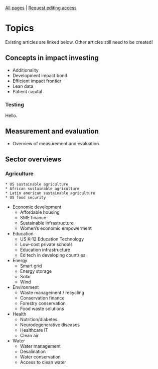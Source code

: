 <!-- TITLE: Welcome to ImpactWiki -->
<!-- SUBTITLE: A knowledgebase for impact investors, social entrepreneurs and evaluators -->

[All pages](http://impactwiki.org/all) | [Request editing access](http://impactwiki.org/request-edit-access)
# Topics
Existing articles are linked below. Other articles still need to be created!
## Concepts in impact investing
* Additionality
* Development impact bond
* Efficient impact frontier
* Lean data
* Patient capital

### Testing

Hello.

## Measurement and evaluation
* Overview of measurement and evaluation

## Sector overviews
### Agriculture
    * US sustainable agriculture
    * African sustainable agriculture
    * Latin american sustainable agriculture
    * US food security
* Economic development
    * Affordable housing
    * SME finance
    * Sustainable infrastructure
    * Women’s economic empowerment
* Education
    * US K-12 Education Technology
    * Low-cost private schools
    * Education infrastructure
    * Ed tech in developing countries
* Energy
    * Smart grid
    * Energy storage
    * Solar
    * Wind
* Environment
    * Waste management / recycling
    * Conservation finance
    * Forestry conservation
    * Food waste solutions
* Health
    * Nutrition/diabetes
    * Neurodegenerative diseases
    * Healthcare IT
    * Clean air
* Water
    * Water management
    * Desalination
    * Water conservation
    * Access to clean water